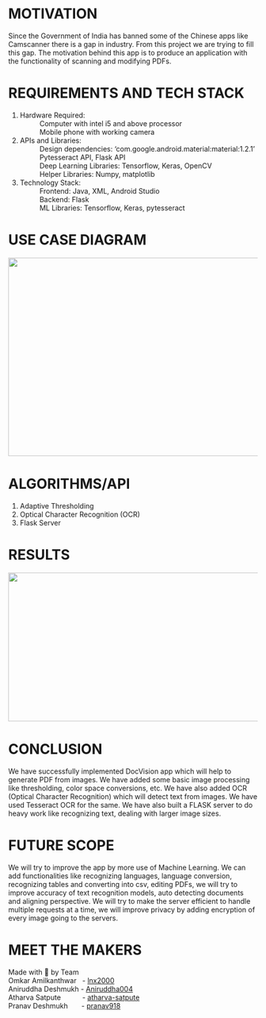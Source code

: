 # MOTIVATION
Since the Government of India has banned some of the Chinese apps like Camscanner there is a gap in industry. From this project we are trying to fill this gap. The motivation behind this app is to produce an application with the functionality of scanning and modifying PDFs.

# REQUIREMENTS AND TECH STACK
1. Hardware Required:\
&nbsp; &nbsp; &nbsp; &nbsp; &nbsp; Computer with intel i5 and above processor \
&nbsp; &nbsp; &nbsp; &nbsp; &nbsp; Mobile phone with working camera
2. APIs and Libraries: \
&nbsp; &nbsp; &nbsp; &nbsp; &nbsp; Design dependencies: ‘com.google.android.material:material:1.2.1’ \
&nbsp; &nbsp; &nbsp; &nbsp; &nbsp; Pytesseract API, Flask API \
&nbsp; &nbsp; &nbsp; &nbsp; &nbsp; Deep Learning Libraries: Tensorflow, Keras, OpenCV \
&nbsp; &nbsp; &nbsp; &nbsp; &nbsp; Helper Libraries: Numpy, matplotlib
3. Technology Stack: \
&nbsp; &nbsp; &nbsp; &nbsp; &nbsp; Frontend: Java, XML, Android Studio \
&nbsp; &nbsp; &nbsp; &nbsp; &nbsp; Backend: Flask \
&nbsp; &nbsp; &nbsp; &nbsp; &nbsp; ML Libraries: Tensorflow, Keras, pytesseract

# USE CASE DIAGRAM
<p align="center">
<img src="https://github.com/lnx2000/DocVision/blob/main/Images/USECASEDIAGRAM.png" width="600" height="400">
</p>

# ALGORITHMS/API
1.   Adaptive Thresholding
2.   Optical Character Recognition (OCR)
3.   Flask Server


# RESULTS
<p align="center">
<img src="https://github.com/lnx2000/DocVision/blob/main/Images/Result.png" width="600" height="300">
</p>


# CONCLUSION
We have successfully implemented DocVision app which will help to generate PDF from images. We have added some basic image processing like thresholding, color space conversions, etc. We have also added OCR (Optical Character Recognition) which will detect text from images. We have used Tesseract OCR for the same. We have also built a FLASK server to do heavy work like recognizing text, dealing with larger image sizes.

# FUTURE SCOPE
We will try to improve the app by more use of  Machine Learning. We can add functionalities like recognizing languages, language conversion, recognizing tables and converting into csv, editing PDFs, we will try to improve accuracy of text recognition models, auto detecting documents and aligning perspective. We will try to make the server efficient to handle multiple requests at a time, we will improve privacy by adding encryption of every image going to the servers.

# MEET THE MAKERS
Made with 💖 by Team \
Omkar Amilkanthwar  &nbsp; -  [lnx2000](https://github.com/lnx2000)\
Aniruddha Deshmukh   - [Aniruddha004](https://github.com/Aniruddha004) \
Atharva Satpute     &nbsp;&nbsp;&nbsp;&nbsp;&nbsp;&nbsp;&nbsp;&nbsp;&nbsp; - [atharva-satpute](https://github.com/atharva-satpute) \
Pranav Deshmukh      &nbsp;&nbsp;&nbsp;&nbsp;&nbsp;&nbsp;- [pranav918](https://github.com/pranav918)


